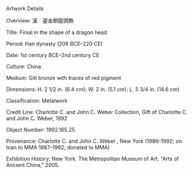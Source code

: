 Artwork Details

Overview:
漢　鎏金銅龍頭飾

Title: Finial in the shape of a dragon head

Period: Han dynasty (206 BCE–220 CE)

Date: 1st century BCE–2nd century CE

Culture: China

Medium: Gilt bronze with traces of red pigment

Dimensions: H. 2 1/2 in. (6.4 cm); W. 2 in. (5.1 cm); L. 5 3/4 in. (14.6 cm)

Classification: Metalwork

Credit Line: Charlotte C. and John C. Weber Collection, Gift of Charlotte C. and John C. Weber, 1992

Object Number: 1992.165.25

Provenance:
Charlotte C. and John C. Weber , New York (1986–1992; on loan to MMA 1987–1992; donated to MMA)

Exhibition History:
New York. The Metropolitan Museum of Art. "Arts of Ancient China," 2005.